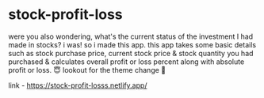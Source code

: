 # stock-profit-loss
 
 were you also wondering, what's the current status of the investment I had made in stocks? i was! so i made this app. this app takes some basic details such as stock purchase price, current stock price & stock quantity you had purchased & calculates overall profit or loss percent along with absolute profit or loss. 😇 lookout for the theme change 👀
 
 link - https://stock-profit-losss.netlify.app/
